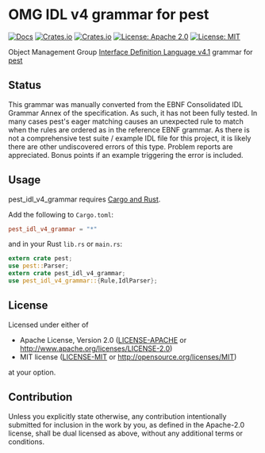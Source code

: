 # OMG IDL v4 grammar for pest

[![Docs](https://docs.rs/pest_idl_v4_grammar/badge.svg)](https://docs.rs/pest_idl_v4_grammar)
[![Crates.io](https://img.shields.io/crates/d/pest_idl_v4_grammar.svg)](https://crates.io/crates/pest_idl_v4_grammar)
[![Crates.io](https://img.shields.io/crates/v/pest_idl_v4_grammar.svg)](https://crates.io/crates/pest_idl_v4_grammar)
[![License: Apache 2.0](https://img.shields.io/badge/License-Apache%202.0-blue.svg)](https://opensource.org/licenses/Apache-2.0)
[![License: MIT](https://img.shields.io/badge/License-MIT-blue.svg)](https://opensource.org/licenses/MIT)

Object Management Group [Interface Definition Language v4.1](http://www.omg.org/spec/IDL/4.1/) grammar for [pest](https://github.com/pest-parser/pest)


## Status

This grammar was manually converted from the EBNF Consolidated IDL Grammar Annex of the specification.  As such, it has not been fully tested.  In many cases pest's eager matching causes an unexpected rule to match when the rules are ordered as in the reference EBNF grammar.  As there is not a comprehensive test suite / example IDL file for this project, it is likely there are other undiscovered errors of this type.  Problem reports are appreciated.  Bonus points if an example triggering the error is included.


## Usage

pest_idl_v4_grammar requires [Cargo and Rust](https://www.rust-lang.org/en-US/downloads.html).

Add the following to `Cargo.toml`:

```toml
pest_idl_v4_grammar = "*"
```

and in your Rust `lib.rs` or `main.rs`:

```rust
extern crate pest;
use pest::Parser;
extern crate pest_idl_v4_grammar;
use pest_idl_v4_grammar::{Rule,IdlParser};


```

## License

Licensed under either of

 * Apache License, Version 2.0
   ([LICENSE-APACHE](LICENSE-APACHE) or http://www.apache.org/licenses/LICENSE-2.0)
 * MIT license
   ([LICENSE-MIT](LICENSE-MIT) or http://opensource.org/licenses/MIT)

at your option.

## Contribution

Unless you explicitly state otherwise, any contribution intentionally submitted
for inclusion in the work by you, as defined in the Apache-2.0 license, shall be
dual licensed as above, without any additional terms or conditions.

